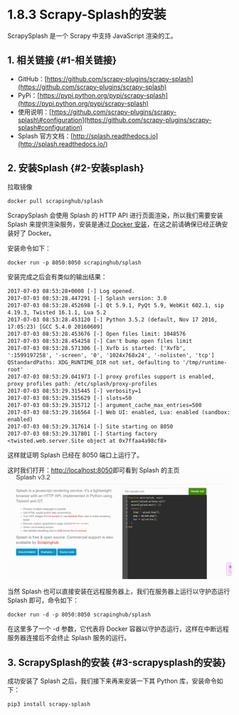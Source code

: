 # 1.8.3 Scrapy-Splash的安装

ScrapySplash 是一个 Scrapy 中支持 JavaScript 渲染的工。

## 1. 相关链接 {#1-相关链接}

* GitHub：[https://github.com/scrapy-plugins/scrapy-splash](https://github.com/scrapy-plugins/scrapy-splash)
* PyPi：[https://pypi.python.org/pypi/scrapy-splash](https://pypi.python.org/pypi/scrapy-splash)
* 使用说明：[https://github.com/scrapy-plugins/scrapy-splash\#configuration](https://github.com/scrapy-plugins/scrapy-splash#configuration)
* Splash 官方文档：[http://splash.readthedocs.io](http://splash.readthedocs.io/)

## 2. 安装Splash {#2-安装splash}

拉取镜像

```
docker pull scrapinghub/splash
```

ScrapySplash 会使用 Splash 的 HTTP API 进行页面渲染，所以我们需要安装 Splash 来提供渲染服务，安装是通过[ Docker 安装](../19-bu-shu-xiang-guan-ku-de-an-zhuang/191-dockerde-an-zhuang.md)，在这之前请确保已经正确安装好了 Docker。

安装命令如下：

```text
docker run -p 8050:8050 scrapinghub/splash
```

安装完成之后会有类似的输出结果：

```text
2017-07-03 08:53:28+0000 [-] Log opened.
2017-07-03 08:53:28.447291 [-] Splash version: 3.0
2017-07-03 08:53:28.452698 [-] Qt 5.9.1, PyQt 5.9, WebKit 602.1, sip 4.19.3, Twisted 16.1.1, Lua 5.2
2017-07-03 08:53:28.453120 [-] Python 3.5.2 (default, Nov 17 2016, 17:05:23) [GCC 5.4.0 20160609]
2017-07-03 08:53:28.453676 [-] Open files limit: 1048576
2017-07-03 08:53:28.454258 [-] Can't bump open files limit
2017-07-03 08:53:28.571306 [-] Xvfb is started: ['Xvfb', ':1599197258', '-screen', '0', '1024x768x24', '-nolisten', 'tcp']
QStandardPaths: XDG_RUNTIME_DIR not set, defaulting to '/tmp/runtime-root'
2017-07-03 08:53:29.041973 [-] proxy profiles support is enabled, proxy profiles path: /etc/splash/proxy-profiles
2017-07-03 08:53:29.315445 [-] verbosity=1
2017-07-03 08:53:29.315629 [-] slots=50
2017-07-03 08:53:29.315712 [-] argument_cache_max_entries=500
2017-07-03 08:53:29.316564 [-] Web UI: enabled, Lua: enabled (sandbox: enabled)
2017-07-03 08:53:29.317614 [-] Site starting on 8050
2017-07-03 08:53:29.317801 [-] Starting factory 
<twisted.web.server.Site object at 0x7ffaa4a98cf8>
```

这样就证明 Splash 已经在 8050 端口上运行了。

这时我们打开：[http://localhost:8050](http://localhost:8050/)即可看到 Splash 的主页![](../../.gitbook/assets/1.8.3-1.png)

当然 Splash 也可以直接安装在远程服务器上，我们在服务器上运行以守护态运行 Splash 即可，命令如下：

```text
docker run -d -p 8050:8050 scrapinghub/splash
```

在这里多了一个 -d 参数，它代表将 Docker 容器以守护态运行，这样在中断远程服务器连接后不会终止 Splash 服务的运行。

## 3. ScrapySplash的安装 {#3-scrapysplash的安装}

成功安装了 Splash 之后，我们接下来再来安装一下其 Python 库，安装命令如下：

```text
pip3 install scrapy-splash
```



